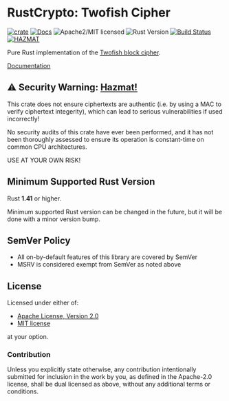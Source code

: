 # RustCrypto: Twofish Cipher

[![crate][crate-image]][crate-link]
[![Docs][docs-image]][docs-link]
![Apache2/MIT licensed][license-image]
![Rust Version][rustc-image]
[![Build Status][build-image]][build-link]
[![HAZMAT][hazmat-image]][hazmat-link]

Pure Rust implementation of the [Twofish block cipher][1].

[Documentation][docs-link]

## ⚠️ Security Warning: [Hazmat!][hazmat-link]

This crate does not ensure ciphertexts are authentic (i.e. by using a MAC to
verify ciphertext integerity), which can lead to serious vulnerabilities
if used incorrectly!

No security audits of this crate have ever been performed, and it has not been
thoroughly assessed to ensure its operation is constant-time on common CPU
architectures.

USE AT YOUR OWN RISK!

## Minimum Supported Rust Version

Rust **1.41** or higher.

Minimum supported Rust version can be changed in the future, but it will be
done with a minor version bump.

## SemVer Policy

- All on-by-default features of this library are covered by SemVer
- MSRV is considered exempt from SemVer as noted above

## License

Licensed under either of:

 * [Apache License, Version 2.0](http://www.apache.org/licenses/LICENSE-2.0)
 * [MIT license](http://opensource.org/licenses/MIT)

at your option.

### Contribution

Unless you explicitly state otherwise, any contribution intentionally submitted
for inclusion in the work by you, as defined in the Apache-2.0 license, shall be
dual licensed as above, without any additional terms or conditions.

[//]: # (badges)

[crate-image]: https://img.shields.io/crates/v/twofish.svg
[crate-link]: https://crates.io/crates/twofish
[docs-image]: https://docs.rs/twofish/badge.svg
[docs-link]: https://docs.rs/twofish/
[license-image]: https://img.shields.io/badge/license-Apache2.0/MIT-blue.svg
[rustc-image]: https://img.shields.io/badge/rustc-1.41+-blue.svg
[hazmat-image]: https://img.shields.io/badge/crypto-hazmat%E2%9A%A0%EF%B8%8F-red.svg
[hazmat-link]: https://github.com/RustCrypto/meta/wiki/About-%22hazmat%22-crates
[build-image]: https://github.com/RustCrypto/block-ciphers/workflows/twofish/badge.svg?branch=master&event=push
[build-link]: https://github.com/RustCrypto/block-ciphers/actions?query=workflow%3Atwofish

[//]: # (general links)

[1]: https://en.wikipedia.org/wiki/Twofish
